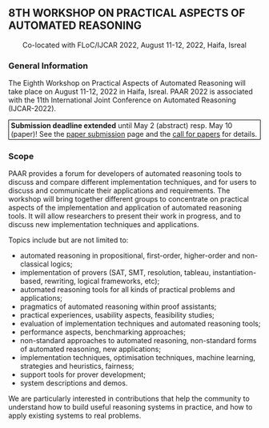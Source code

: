 ## 8TH WORKSHOP ON PRACTICAL ASPECTS OF AUTOMATED REASONING
<p style="text-align: center;">Co-located with FLoC/IJCAR 2022, August 11-12, 2022, Haifa, Isreal</p>

### General Information
The Eighth Workshop on Practical Aspects of Automated Reasoning will take place on August 11-12, 2022
in Haifa, Isreal. PAAR 2022 is associated with the 11th International Joint Conference on Automated Reasoning (IJCAR-2022).

<p style="border:1px solid black;padding: 2px 4px"><span style="font-weight: bold">Submission deadline extended</span> until May 2 (abstract) resp. May 10 (paper)! See the <a href="{{ "submission.html" }}">paper submission</a> page and the <a href="cfp-paar2022.txt">call for papers</a> for details.</p>


### Scope
PAAR provides a forum for developers of automated reasoning tools to discuss and compare different
implementation techniques, and for users to discuss and communicate their applications
and requirements. The workshop will bring together different groups to concentrate on practical
aspects of the implementation and application of automated reasoning tools. It will allow
researchers to present their work in progress, and to discuss new implementation techniques and
applications.

Topics include but are not limited to:

* automated reasoning in propositional, first-order, higher-order and non-classical logics;
* implementation of provers (SAT, SMT, resolution, tableau, instantiation-based, rewriting, logical frameworks, etc);
* automated reasoning tools for all kinds of practical problems and applications;
* pragmatics of automated reasoning within proof assistants;
* practical experiences, usability aspects, feasibility studies;
* evaluation of implementation techniques and automated reasoning tools;
* performance aspects, benchmarking approaches;
* non-standard approaches to automated reasoning, non-standard forms of automated reasoning, new applications;
* implementation techniques, optimisation techniques, machine learning, strategies and heuristics, fairness;
* support tools for prover development;
* system descriptions and demos.

We are particularly interested in contributions that help the community to understand how to build
useful reasoning systems in practice, and how to apply existing systems to real problems.

